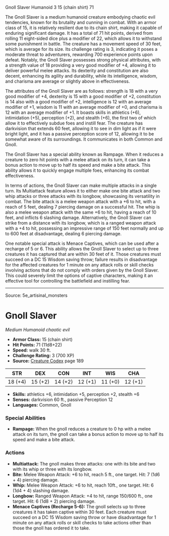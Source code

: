 <MonsterName/>Gnoll Slaver</MonsterName>
<CreatureType/>Humanoid</CreatureType>
<CR/>3</CR>
<AC/>15 (chain shirt)</AC>
<HP/>71</HP>
<summary>The Gnoll Slaver is a medium humanoid creature embodying chaotic evil tendencies, known for its brutality and cunning in combat. With an armor class of 15, it is relatively resilient due to its chain shirt, making it capable of enduring significant damage. It has a total of 71 hit points, derived from rolling 11 eight-sided dice plus a modifier of 22, which allows it to withstand some punishment in battle. The creature has a movement speed of 30 feet, which is average for its size. Its challenge rating is 3, indicating it poses a moderate threat to adventurers, rewarding 700 experience points upon defeat. Notably, the Gnoll Slaver possesses strong physical attributes, with a strength value of 18 providing a very good modifier of +4, allowing it to deliver powerful melee attacks. Its dexterity and constitution are also decent, enhancing its agility and durability, while its intelligence, wisdom, and charisma are average or slightly above in effectiveness.</summary>

<detail>

The attributes of the Gnoll Slaver are as follows: strength is 18 with a very good modifier of +4, dexterity is 15 with a good modifier of +2, constitution is 14 also with a good modifier of +2, intelligence is 12 with an average modifier of +1, wisdom is 11 with an average modifier of +0, and charisma is 12 with an average modifier of +1. It boasts skills in athletics (+6), intimidation (+5), perception (+2), and stealth (+6), the first two of which allow it to effectively subdue foes and instill fear. The creature has darkvision that extends 60 feet, allowing it to see in dim light as if it were bright light, and it has a passive perception score of 12, allowing it to be somewhat aware of its surroundings. It communicates in both Common and Gnoll.

The Gnoll Slaver has a special ability known as Rampage. When it reduces a creature to zero hit points with a melee attack on its turn, it can take a bonus action to move up to half its speed and make a bite attack. This ability allows it to quickly engage multiple foes, enhancing its combat effectiveness.

In terms of actions, the Gnoll Slaver can make multiple attacks in a single turn. Its Multiattack feature allows it to either make one bite attack and two whip attacks or three attacks with its longbow, showcasing its versatility in combat. The bite attack is a melee weapon attack with a +6 to hit, with a reach of 5 feet, dealing 7 piercing damage on a successful hit. The whip is also a melee weapon attack with the same +6 to hit, having a reach of 10 feet, and inflicts 6 slashing damage. Alternatively, the Gnoll Slaver can strike from a distance with its longbow, which is a ranged weapon attack with a +4 to hit, possessing an impressive range of 150 feet normally and up to 600 feet at disadvantage, dealing 6 piercing damage.

One notable special attack is Menace Captives, which can be used after a recharge of 5 or 6. This ability allows the Gnoll Slaver to select up to three creatures it has captured that are within 30 feet of it. Those creatures must succeed on a DC 15 Wisdom saving throw; failure results in disadvantage for the affected creatures for 1 minute on any attack rolls or skill checks involving actions that do not comply with orders given by the Gnoll Slaver. This could severely limit the options of captive characters, making it an effective tool for controlling the battlefield and instilling fear.</detail>



---

Source: 5e_artisinal_monsters

# Gnoll Slaver

*Medium* *Humanoid* *chaotic evil*

- **Armor Class:** 15 (chain shirt)
- **Hit Points:** 71 (11d8+22)
- **Speed:** walk 30 ft.
- **Challenge Rating:** 3 (700 XP)
- **Source:** [Creature Codex](https://koboldpress.com/kpstore/product/creature-codex-for-5th-edition-dnd) page 189

| STR | DEX | CON | INT | WIS | CHA |
| --- | --- | --- | --- | --- | --- |
| 18 (+4) | 15 (+2) | 14 (+2) | 12 (+1) | 11 (+0) | 12 (+1) |

- **Skills:** athletics +6, intimidation +5, perception +2, stealth +6
- **Senses:** darkvision 60 ft., passive Perception 12
- **Languages:** Common, Gnoll

### Special Abilities

- **Rampage:** When the gnoll reduces a creature to 0 hp with a melee attack on its turn, the gnoll can take a bonus action to move up to half its speed and make a bite attack.

### Actions

- **Multiattack:** The gnoll makes three attacks: one with its bite and two with its whip or three with its longbow.
- **Bite:** Melee Weapon Attack: +6 to hit, reach 5 ft., one target. Hit: 7 (1d6 + 4) piercing damage.
- **Whip:** Melee Weapon Attack: +6 to hit, reach 10ft., one target. Hit: 6 (1d4 + 4) slashing damage.
- **Longbow:** Ranged Weapon Attack: +4 to hit, range 150/600 ft., one target. Hit: 6 (1d8 + 2) piercing damage.
- **Menace Captives (Recharge 5-6):** The gnoll selects up to three creatures it has taken captive within 30 feet. Each creature must succeed on a DC 15 Wisdom saving throw or have disadvantage for 1 minute on any attack rolls or skill checks to take actions other than those the gnoll has ordered it to take.




